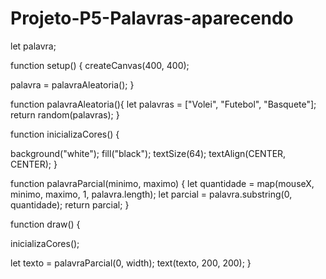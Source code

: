 # Projeto-P5-Palavras-aparecendo
let palavra;

function setup() {
  createCanvas(400, 400);

  palavra = palavraAleatoria();
}

function palavraAleatoria(){
  let palavras = ["Volei", "Futebol", "Basquete"];
  return random(palavras);
}

function inicializaCores() {

  background("white");
  fill("black");
  textSize(64);
  textAlign(CENTER, CENTER);
}

function palavraParcial(minimo, maximo) {
  let quantidade = map(mouseX, minimo, maximo, 1, palavra.length);
  let parcial = palavra.substring(0, quantidade);
  return parcial;
}

function draw() {

  inicializaCores();

  let texto = palavraParcial(0, width);
  text(texto, 200, 200);
}
